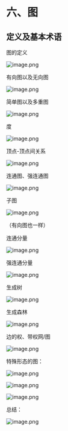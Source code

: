 # 六、图

## 定义及基本术语

图的定义

![image.png](https://s2.loli.net/2023/05/23/fa4qpXYBQwg1xmt.png)

有向图以及无向图

![image.png](https://s2.loli.net/2023/05/23/RMsxZy971tXUPNk.png)

简单图以及多重图

![image.png](https://s2.loli.net/2023/05/23/1DRtwUTFiLdWoQ7.png)

度

![image.png](https://s2.loli.net/2023/05/23/WRr6EbJBsvH8YDS.png)

顶点-顶点间关系

![image.png](https://s2.loli.net/2023/05/23/l1HZotkADn9CqLW.png)

连通图、强连通图

![image.png](https://s2.loli.net/2023/05/23/9TRqHCbz7yIGgw1.png)

子图

![image.png](https://s2.loli.net/2023/05/23/I3rtJ9difagNP5A.png)

（有向图也一样）

连通分量

 ![image.png](https://s2.loli.net/2023/05/23/79WEjZwm3YNyPfI.png)

强连通分量

![image.png](https://s2.loli.net/2023/05/23/mc25fnwWyPSjl6x.png)

生成树

![image.png](https://s2.loli.net/2023/05/23/7C4eu6MkG5jDsKA.png)

生成森林

![image.png](https://s2.loli.net/2023/05/23/iEX765wGubCKUtq.png)

边的权、带权网/图

![image.png](https://s2.loli.net/2023/05/23/3cO5yMRvqCgSHAP.png)

特殊形态的图：

![image.png](https://s2.loli.net/2023/05/23/Rv3ntQiYCB5uDIS.png)

![image.png](https://s2.loli.net/2023/05/23/ZzAVc3hnlXWpgsQ.png)

![image.png](https://s2.loli.net/2023/05/23/ESO9mBqM7ytJKoc.png)

总结：

![image.png](https://s2.loli.net/2023/05/23/ubzmOGTi5Ztq9y1.png)

